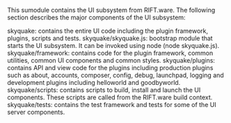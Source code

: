This sumodule contains the UI subsystem from RIFT.ware. The following
section describes the major components of the UI subsystem:

skyquake: contains the entire UI code including the plugin framework, plugins, scripts and tests.
skyquake/skyquake.js: bootstrap module that starts the UI subsystem. It can be invoked using node (node skyquake.js).
skyquake/framework: contains code for the plugin framework, common utilities, common UI components and common styles.
skyquake/plugins: contains API and view code for the plugins including production plugins such as about, accounts, composer, config, debug, launchpad, logging and development plugins including helloworld and goodbyworld.
skyquake/scripts: contains scripts to build, install and launch the UI components. These scripts are called from the RIFT.ware build context.
skyquake/tests: contains the test framework and tests for some of the UI server components.
